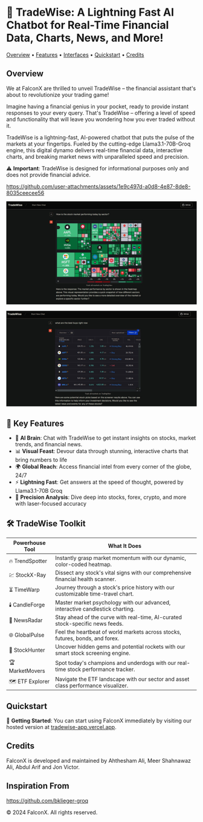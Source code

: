 # 🚀 TradeWise: A Lightning Fast AI Chatbot for Real-Time Financial Data, Charts, News, and More!

[Overview](#overview) • [Features](#features) • [Interfaces](#interfaces) • [Quickstart](#quickstart) • [Credits](#credits)

## Overview

We at FalconX are thrilled to unveil TradeWise – the financial assistant that's about to revolutionize your trading game!

Imagine having a financial genius in your pocket, ready to provide instant responses to your every query. That's TradeWise – offering a level of speed and functionality that will leave you wondering how you ever traded without it.

TradeWise is a lightning-fast, AI-powered chatbot that puts the pulse of the markets at your fingertips. Fueled by the cutting-edge Llama3.1-70B-Groq engine, this digital dynamo delivers real-time financial data, interactive charts, and breaking market news with unparalleled speed and precision.


⚠️ **Important**: TradeWise is designed for informational purposes only and does not provide financial advice.


https://github.com/user-attachments/assets/1e9c497d-a0d8-4e87-8de8-8035ceecee56

![Heatmap](img/heatmap.jpg)

![TradingView](img/TradingView.jpg)

## 🌟 Key Features

- 🧠 **AI Brain**: Chat with TradeWise to get instant insights on stocks, market trends, and financial news.
- 📊 **Visual Feast**: Devour data through stunning, interactive charts that bring numbers to life
- 🌍 **Global Reach**: Access financial intel from every corner of the globe, 24/7
- ⚡ **Lightning Fast**: Get answers at the speed of thought, powered by Llama3.1-70B Groq
- 🎯 **Precision Analysis**: Dive deep into stocks, forex, crypto, and more with laser-focused accuracy

## 🛠️ TradeWise Toolkit

| Powerhouse Tool | What It Does |
|-----------------|--------------|
| 🔥 TrendSpotter | Instantly grasp market momentum with our dynamic, color-coded heatmap. |
| 💹 StockX-Ray | Dissect any stock's vital signs with our comprehensive financial health scanner. |
| ⏳ TimeWarp | Journey through a stock's price history with our customizable time-travel chart. |
| 🕯️ CandleForge | Master market psychology with our advanced, interactive candlestick charting. |
| 📡 NewsRadar | Stay ahead of the curve with real-time, AI-curated stock-specific news feeds. |
| 🌐 GlobalPulse | Feel the heartbeat of world markets across stocks, futures, bonds, and forex. |
| 🎯 StockHunter | Uncover hidden gems and potential rockets with our smart stock screening engine. |
| 🏆 MarketMovers | Spot today's champions and underdogs with our real-time stock performance tracker. |
| 🗺️ ETF Explorer | Navigate the ETF landscape with our sector and asset class performance visualizer. |

## Quickstart

🚀 **Getting Started**: You can start using FalconX immediately by visiting our hosted version at [tradewise-app.vercel.app](https://trade-wise-theta.vercel.app/).

## Credits
FalconX is developed and maintained by Ahthesham Ali, Meer Shahnawaz Ali, Abdul Arif and Jon Victor. 

## Inspiration From

https://github.com/bklieger-groq 

© 2024 FalconX. All rights reserved.
